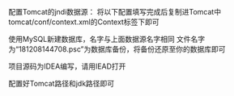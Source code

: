 ﻿配置Tomcat的jndi数据源：
将以下配置填写完成后复制进Tomcat中tomcat/conf/context.xml的Context标签下即可

<Resource
name="jdbc/javacoursedesign"
type="javax.sql.DataSource"
maxActive="最大连接数"
maxIdle="空闲连接数"
maxWait="最大等待时间"
username="MySQL数据库账号"
password="MySQL数据库密码"
driverClassName="com.mysql.jdbc.Driver"
url="jdbc:mysql://你的数据库IP地址:3306/你的数据库名称?characterEncoding=UTF-8" />

使用MySQL新建数据库，名字与上面数据源名字相同
文件名字为“181208144708.psc”为数据库备份，将备份还原至你的数据库即可

项目源码为IDEA编写，请用IEAD打开

配置好Tomcat路径和jdk路径即可